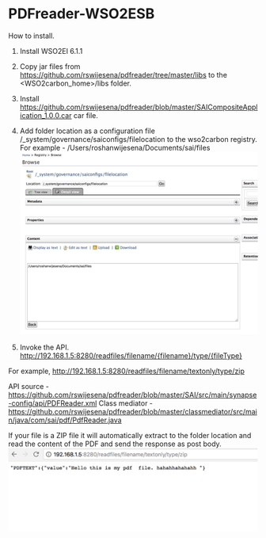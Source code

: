 # PDFreader-WSO2ESB
How to install.

1. Install WSO2EI 6.1.1

2. Copy jar files from https://github.com/rswijesena/pdfreader/tree/master/libs to the <WSO2carbon_home>/libs folder.

3. Install https://github.com/rswijesena/pdfreader/blob/master/SAICompositeApplication_1.0.0.car car file.

4. Add folder location as a configuration file  /_system/governance/saiconfigs/filelocation to the wso2carbon registry.
For example - /Users/roshanwijesena/Documents/sai/files
![alt text](https://github.com/rswijesena/pdfreader/blob/master/config.png)

5. Invoke the API. http://192.168.1.5:8280/readfiles/filename/{filename}/type/{fileType} 

For example, http://192.168.1.5:8280/readfiles/filename/textonly/type/zip

API source - https://github.com/rswijesena/pdfreader/blob/master/SAI/src/main/synapse-config/api/PDFReader.xml
Class mediator - https://github.com/rswijesena/pdfreader/blob/master/classmediator/src/main/java/com/sai/pdf/PdfReader.java

If your file is a ZIP file it will automatically extract to the folder location and read the content of the PDF and send the response as post body.
![alt text](https://github.com/rswijesena/pdfreader/blob/master/api-sample.png)
